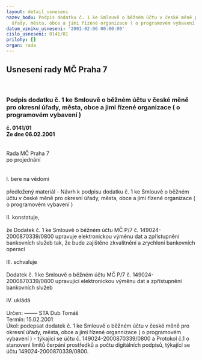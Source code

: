 ```yaml
---
layout: detail_usneseni
nazev_bodu: Podpis dodatku č. 1 ke Smlouvě o běžném účtu v české měně pro okresní
  úřady, města, obce a jimi řízené organizace ( o programovém vybavení )
datum_vzniku_usneseni: '2001-02-06 00:00:00'
cislo_usneseni: 0141/01
prilohy: []
organ: rada
---
```

<div id="ucUsn_pList" class="usn">
	<span><h2>Usnesení rady MČ Praha 7 </h2>
<br></span><div class="standBody">
<span><h3>Podpis dodatku č. 1 ke Smlouvě o běžném účtu v české měně pro okresní úřady, města, obce a jimi řízené organizace ( o programovém vybavení )</h3></span><div class="center">
		<strong>č. 0141/01</strong><br>
	</div>
<div class="center">
		<strong>Ze dne 06.02.2001</strong><br><br>
	</div>
<br>Rada MČ Praha 7<br>po projednání<br><br><br>I.	bere na vědomí<br><br> předložený materiál - Návrh k podpisu dodatku č. 1 ke Smlouvě o běžném účtu v české měně pro okresní úřady, města, obce a jimi řízené organizace ( o programovém vybavení )<br><br>II.	konstatuje,<br><br>že Dodatek č. 1 ke Smlouvě o běžném účtu MČ P/7 č. 149024-2000870339/0800 upravuje elektronickou výměnu dat a zpřístupnění bankovních služeb tak, že bude  zajištěno zkvalitnění a zrychlení bankovních operací<br><br>III.	schvaluje <br><br>Dodatek č. 1 ke Smlouvě o běžném účtu MČ P/7 č. 149024-2000870339/0800 upravující elektronickou výměnu dat a zpřístupnění bankovních služeb<br><br>IV.	ukládá <br><br>  Určen:	–––––	STA Dub Tomáš<br>Termín: 15.02.2001<br>Úkol:	podepsat dodatek č. 1 ke Smlouvě o běžném účtu v české měně pro okresní úřady, města, obce a jimi řízené organnizace ( o programovém vybavení ) - týkající se účtu č. 149024-2000870339/0800 a Protokol č.1 o stanovení limitů čerpání prostředků a počtu digitálních podpisů, týkající se účtu 149024-2000870339/0800.<br> <br><br><br><br> <br>
</div>
</div>